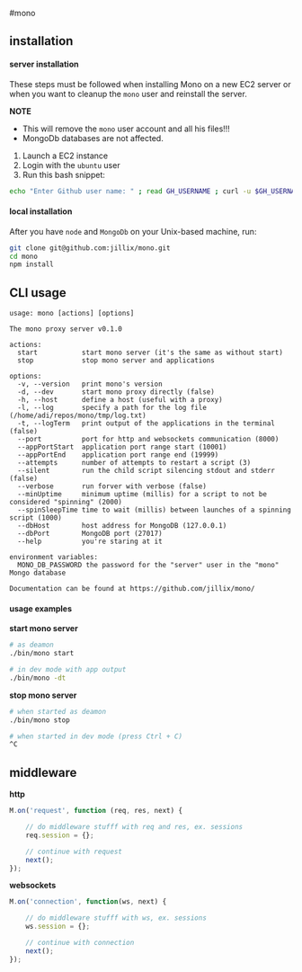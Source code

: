 #mono

## installation

#### server installation

These steps must be followed when installing Mono on a new EC2 server or when you want to cleanup the `mono` user and reinstall the server.

**NOTE**

* This will remove the `mono` user account and all his files!!!
* MongoDb databases are not affected.

1. Launch a EC2 instance
2. Login with the `ubuntu` user
3. Run this bash snippet:

```sh
echo "Enter Github user name: " ; read GH_USERNAME ; curl -u $GH_USERNAME -H "Accept: application/vnd.github.raw" -o ~/install_machine.sh -s "https://api.github.com/repos/jillix/mono/contents/admin/scripts/install_machine.sh" ; chmod +x ~/install_machine.sh ; sudo -E ~/install_machine.sh
```

#### local installation

After you have `node` and `MongoDb` on your Unix-based machine, run:

```sh
git clone git@github.com:jillix/mono.git
cd mono
npm install
```

## CLI usage
```
usage: mono [actions] [options]

The mono proxy server v0.1.0

actions:
  start           start mono server (it's the same as without start)
  stop            stop mono server and applications

options:
  -v, --version   print mono's version
  -d, --dev       start mono proxy directly (false)
  -h, --host      define a host (useful with a proxy)
  -l, --log       specify a path for the log file (/home/adi/repos/mono/tmp/log.txt)
  -t, --logTerm   print output of the applications in the terminal (false)
  --port          port for http and websockets communication (8000)
  --appPortStart  application port range start (10001)
  --appPortEnd    application port range end (19999)
  --attempts      number of attempts to restart a script (3)
  --silent        run the child script silencing stdout and stderr (false)
  --verbose       run forver with verbose (false)
  --minUptime     minimum uptime (millis) for a script to not be considered "spinning" (2000)
  --spinSleepTime time to wait (millis) between launches of a spinning script (1000)
  --dbHost        host address for MongoDB (127.0.0.1)
  --dbPort        MongoDB port (27017)
  --help          you're staring at it

environment variables:
  MONO_DB_PASSWORD the password for the "server" user in the "mono" Mongo database

Documentation can be found at https://github.com/jillix/mono/
```

#### usage examples

**start mono server**

```sh
# as deamon
./bin/mono start

# in dev mode with app output
./bin/mono -dt
```

**stop mono server**

```sh
# when started as deamon
./bin/mono stop

# when started in dev mode (press Ctrl + C)
^C
```

## middleware
**http**
```js
M.on('request', function (req, res, next) {

    // do middleware stufff with req and res, ex. sessions
    req.session = {};

    // continue with request
    next();
});
```
**websockets**
```js
M.on('connection', function(ws, next) {

    // do middleware stufff with ws, ex. sessions
    ws.session = {};

    // continue with connection
    next();
});
```
